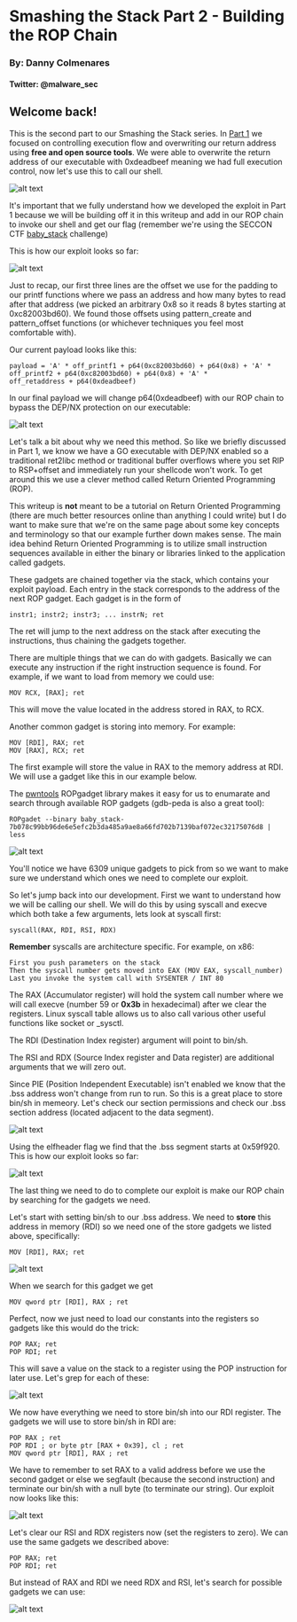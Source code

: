 # Smashing the Stack Part 2 - Building the ROP Chain
### By: Danny Colmenares 
#### Twitter: @malware_sec

## Welcome back! 
This is the second part to our Smashing the Stack series. In [Part 1](https://malwaresec.github.io/Stack-Based-Buffer-Overflow/) we focused on controlling execution flow and overwriting our return address using **free and open source tools**. We were able to overwrite the return address of our executable with 0xdeadbeef meaning we had full execution control, now let's use this to call our shell. 

![alt text](screenshot/15.png)

It's important that we fully understand how we developed the exploit in Part 1 because we will be building off it in this writeup and add in our ROP chain to invoke our shell and get our flag (remember we're using the SECCON CTF [baby_stack](https://github.com/MalwareSec/Stack-Based-Buffer-Overflow/blob/master/baby_stack-7b078c99bb96de6e5efc2b3da485a9ae8a66fd702b7139baf072ec32175076d8.dms) challenge)

This is how our exploit looks so far: 

![alt text](screenshot/14.png)

Just to recap, our first three lines are the offset we use for the padding to our printf functions where we pass an address and how many bytes to read after that address (we picked an arbitrary 0x8 so it reads 8 bytes starting at 0xc82003bd60). We found those offsets using pattern_create and pattern_offset functions (or whichever techniques you feel most comfortable with). 

Our current payload looks like this:

    payload = 'A' * off_printf1 + p64(0xc82003bd60) + p64(0x8) + 'A' * off_printf2 + p64(0xc82003bd60) + p64(0x8) + 'A' * 
    off_retaddress + p64(0xdeadbeef)

In our final payload we will change p64(0xdeadbeef) with our ROP chain to bypass the DEP/NX protection on our executable: 

![alt text](screenshot/3.png)

Let's talk a bit about why we need this method. So like we briefly discussed in Part 1, we know we have a GO executable with DEP/NX enabled so a traditional ret2libc method or traditional buffer overflows where you set RIP to RSP+offset and immediately run your shellcode won't work. To get around this we use a clever method called Return Oriented Programming (ROP).

This writeup is **not** meant to be a tutorial on Return Oriented Programming (there are much better resources online than anything I could write) but I do want to make sure that we're on the same page about some key concepts and terminology so that our example further down makes sense. The main idea behind Return Oriented Programming is to utilize small instruction sequences available in either the binary or libraries linked to the application called gadgets. 

These gadgets are chained together via the stack, which contains your exploit payload. Each entry in the stack corresponds to the address of the next ROP gadget. Each gadget is in the form of

    instr1; instr2; instr3; ... instrN; ret
    
The ret will jump to the next address on the stack after executing the instructions, thus chaining the gadgets together.
    
There are multiple things that we can do with gadgets. Basically we can execute any instruction if the right instruction sequence is found. For example, if we want to load from memory we could use: 

    MOV RCX, [RAX]; ret
    
This will move the value located in the address stored in RAX, to RCX. 

Another common gadget is storing into memory. For example: 

    MOV [RDI], RAX; ret
    MOV [RAX], RCX; ret

The first example will store the value in RAX to the memory address at RDI. We will use a gadget like this in our example below. 

The [pwntools](https://github.com/Gallopsled/pwntools) ROPgadget library makes it easy for us to enumarate and search through available ROP gadgets (gdb-peda is also a great tool):

    ROPgadet --binary baby_stack-7b078c99bb96de6e5efc2b3da485a9ae8a66fd702b7139baf072ec32175076d8 | less

![alt text](screenshot/rop4.png)

You'll notice we have 6309 unique gadgets to pick from so we want to make sure we understand which ones we need to complete our exploit. 

So let's jump back into our development. First we want to understand how we will be calling our shell. We will do this by using syscall and execve which both take a few arguments, lets look at syscall first: 

    syscall(RAX, RDI, RSI, RDX)
    
**Remember** syscalls are architecture specific. For example, on x86:

    First you push parameters on the stack
    Then the syscall number gets moved into EAX (MOV EAX, syscall_number)
    Last you invoke the system call with SYSENTER / INT 80
    
The RAX (Accumulator register) will hold the system call number where we will call execve (number 59 or **0x3b** in hexadecimal) after we clear the registers. Linux syscall table allows us to also call various other useful functions like socket or _sysctl.

The RDI (Destination Index register) argument will point to bin/sh. 

The RSI and RDX (Source Index register and Data register) are additional arguments that we will zero out.

Since PIE (Position Independent Executable) isn't enabled we know that the .bss address won't change from run to run. So this is a great place to store bin/sh in memeory. Let's check our section permissions and check our .bss section address (located adjacent to the data segment).

![alt text](screenshot/rop5.png)

Using the elfheader flag we find that the .bss segment starts at 0x59f920. This is how our exploit looks so far: 

![alt text](screenshot/rop7.png)

The last thing we need to do to complete our exploit is make our ROP chain by searching for the gadgets we need. 

Let's start with setting bin/sh to our .bss address. We need to **store** this address in memory (RDI) so we need one of the store gadgets we listed above, specifically:

    MOV [RDI], RAX; ret
    
![alt text](screenshot/rop8.png)

When we search for this gadget we get

    MOV qword ptr [RDI], RAX ; ret
    
Perfect, now we just need to load our constants into the registers so gadgets like this would do the trick:

    POP RAX; ret
    POP RDI; ret

This will save a value on the stack to a register using the POP instruction for later use. Let's grep for each of these:

![alt text](screenshot/rop9.png)

We now have everything we need to store bin/sh into our RDI register. The gadgets we will use to store bin/sh in RDI are: 

    POP RAX ; ret
    POP RDI ; or byte ptr [RAX + 0x39], cl ; ret
    MOV qword ptr [RDI], RAX ; ret
    
We have to remember to set RAX to a valid address before we use the second gadget or else we segfault (because the second instruction) and terminate our bin/sh with a null byte (to terminate our string). Our exploit now looks like this:

![alt text](screenshot/rop10.png)

Let's clear our RSI and RDX registers now (set the registers to zero). We can use the same gadgets we described above:

    POP RAX; ret
    POP RDI; ret

But instead of RAX and RDI we need RDX and RSI, let's search for possible gadgets we can use:

![alt text](screenshot/rop11.png)





